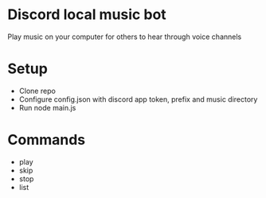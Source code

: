 # Discord local music bot
Play music on your computer for others to hear through voice channels

# Setup

 - Clone repo
 - Configure config.json with discord app token, prefix and music directory
 - Run node main.js

# Commands

 - play
 - skip
 - stop
 - list